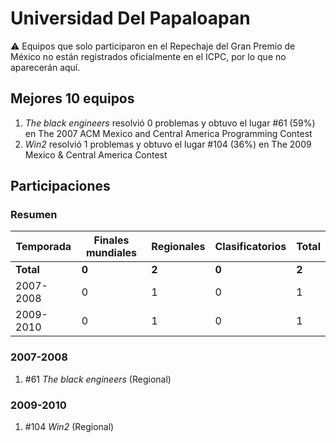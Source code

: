 # Universidad Del Papaloapan

:warning: Equipos que solo participaron en el Repechaje del Gran Premio de México no están registrados oficialmente en el ICPC, por lo que no aparecerán aquí.

## Mejores 10 equipos

1. _The black engineers_ resolvió 0 problemas y obtuvo el lugar #61 (59%) en The 2007 ACM Mexico and Central America Programming Contest
1. _Win2_ resolvió 1 problemas y obtuvo el lugar #104 (36%) en The 2009 Mexico & Central America Contest

## Participaciones

### Resumen

| Temporada | Finales mundiales | Regionales | Clasificatorios | Total |
| --- | --- | --- | --- | --- |
| **Total** | **0** | **2** | **0** | **2** |
| 2007-2008 | 0 | 1 | 0 | 1 |
| 2009-2010 | 0 | 1 | 0 | 1 |

### 2007-2008

1. #61 _The black engineers_ (Regional)

### 2009-2010

1. #104 _Win2_ (Regional)



